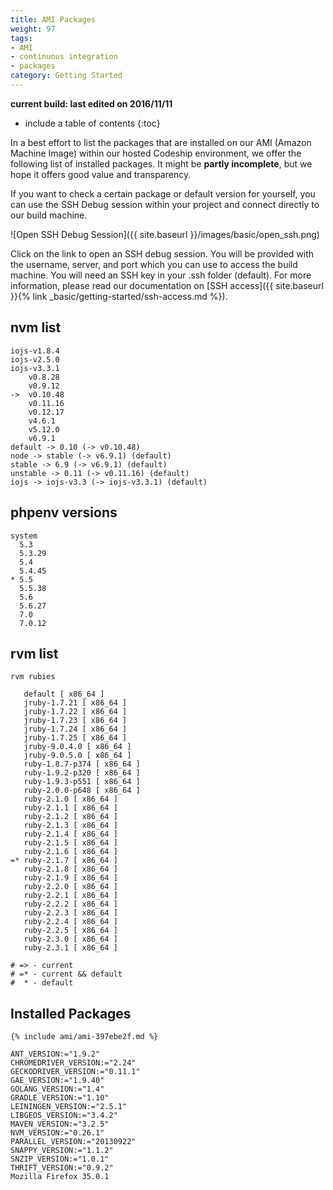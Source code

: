 ```yaml
---
title: AMI Packages
weight: 97
tags:
- AMI
- continuous integration
- packages
category: Getting Started
---
```

**current build: last edited on 2016/11/11**

* include a table of contents
{:toc}

In a best effort to list the packages that are installed on our AMI (Amazon Machine Image) within our hosted Codeship environment, we offer the following list of installed packages. It might be **partly incomplete**, but we hope it offers good value and transparency.

If you want to check a certain package or default version for yourself, you can use the SSH Debug session within your project and connect directly to our build machine.

![Open SSH Debug Session]({{ site.baseurl }}/images/basic/open_ssh.png)

Click on the link to open an SSH debug session. You will be provided with the username, server, and port which you can use to access the build machine. You will need an SSH key in your .ssh folder (default). For more information, please read our documentation on [SSH access]({{ site.baseurl }}{% link _basic/getting-started/ssh-access.md %}).

## nvm list
```
iojs-v1.8.4
iojs-v2.5.0
iojs-v3.3.1
    v0.8.28
    v0.9.12
->  v0.10.48
    v0.11.16
    v0.12.17
    v4.6.1
    v5.12.0
    v6.9.1
default -> 0.10 (-> v0.10.48)
node -> stable (-> v6.9.1) (default)
stable -> 6.9 (-> v6.9.1) (default)
unstable -> 0.11 (-> v0.11.16) (default)
iojs -> iojs-v3.3 (-> iojs-v3.3.1) (default)
```

## phpenv versions
```
system
  5.3
  5.3.29
  5.4
  5.4.45
* 5.5
  5.5.38
  5.6
  5.6.27
  7.0
  7.0.12
```

## rvm list
```
rvm rubies

   default [ x86_64 ]
   jruby-1.7.21 [ x86_64 ]
   jruby-1.7.22 [ x86_64 ]
   jruby-1.7.23 [ x86_64 ]
   jruby-1.7.24 [ x86_64 ]
   jruby-1.7.25 [ x86_64 ]
   jruby-9.0.4.0 [ x86_64 ]
   jruby-9.0.5.0 [ x86_64 ]
   ruby-1.8.7-p374 [ x86_64 ]
   ruby-1.9.2-p320 [ x86_64 ]
   ruby-1.9.3-p551 [ x86_64 ]
   ruby-2.0.0-p648 [ x86_64 ]
   ruby-2.1.0 [ x86_64 ]
   ruby-2.1.1 [ x86_64 ]
   ruby-2.1.2 [ x86_64 ]
   ruby-2.1.3 [ x86_64 ]
   ruby-2.1.4 [ x86_64 ]
   ruby-2.1.5 [ x86_64 ]
   ruby-2.1.6 [ x86_64 ]
=* ruby-2.1.7 [ x86_64 ]
   ruby-2.1.8 [ x86_64 ]
   ruby-2.1.9 [ x86_64 ]
   ruby-2.2.0 [ x86_64 ]
   ruby-2.2.1 [ x86_64 ]
   ruby-2.2.2 [ x86_64 ]
   ruby-2.2.3 [ x86_64 ]
   ruby-2.2.4 [ x86_64 ]
   ruby-2.2.5 [ x86_64 ]
   ruby-2.3.0 [ x86_64 ]
   ruby-2.3.1 [ x86_64 ]

# => - current
# =* - current && default
#  * - default
```

## Installed Packages
```
{% include ami/ami-397ebe2f.md %}
```

```
ANT_VERSION:="1.9.2"
CHROMEDRIVER_VERSION:="2.24"
GECKODRIVER_VERSION:="0.11.1"
GAE_VERSION:="1.9.40"
GOLANG_VERSION:="1.4"
GRADLE_VERSION:="1.10"
LEININGEN_VERSION:="2.5.1"
LIBGEOS_VERSION:="3.4.2"
MAVEN_VERSION:="3.2.5"
NVM_VERSION:="0.26.1"
PARALLEL_VERSION:="20130922"
SNAPPY_VERSION:="1.1.2"
SNZIP_VERSION:="1.0.1"
THRIFT_VERSION:="0.9.2"
Mozilla Firefox 35.0.1
```
